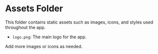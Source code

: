 # Assets Folder

This folder contains static assets such as images, icons, and styles used throughout the app.

- `logo.png`: The main logo for the app.

Add more images or icons as needed.
